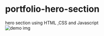 # portfolio-hero-section

hero section using HTML ,CSS and Javascript
<br/>
![demo img](https://github.com/hind-hisham/hind-hisham-Restaurant.github.io/blob/main/front-end.png)
